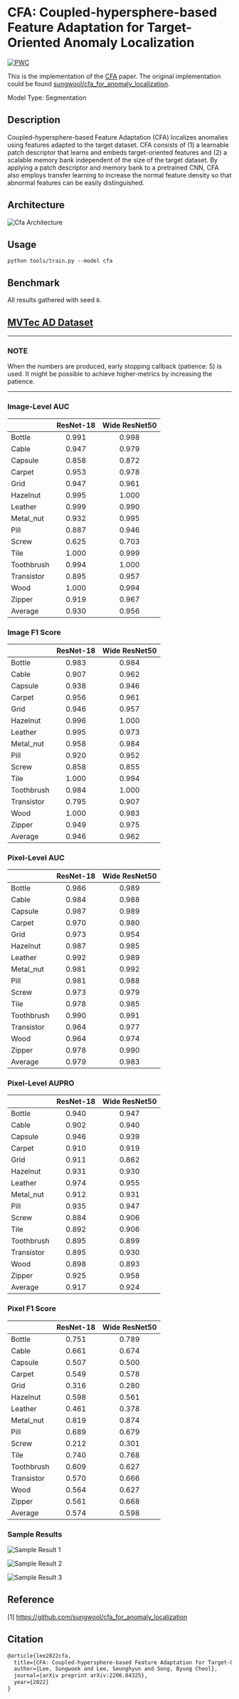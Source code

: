 # CFA: Coupled-hypersphere-based Feature Adaptation for Target-Oriented Anomaly Localization

[![PWC](https://img.shields.io/endpoint.svg?url=https://paperswithcode.com/badge/cfa-coupled-hypersphere-based-feature/anomaly-detection-on-mvtec-ad)](https://paperswithcode.com/sota/anomaly-detection-on-mvtec-ad?p=cfa-coupled-hypersphere-based-feature)

This is the implementation of the [CFA](https://arxiv.org/abs/2206.04325) paper. The original implementation could be found [sungwool/cfa_for_anomaly_localization](https://github.com/sungwool/cfa_for_anomaly_localization).

Model Type: Segmentation

## Description

Coupled-hypersphere-based Feature Adaptation (CFA) localizes anomalies using features adapted to the target dataset. CFA consists of (1) a learnable patch descriptor that learns and embeds target-oriented features and (2) a scalable memory bank independent of the size of the target dataset. By applying a patch descriptor and memory bank to a pretrained CNN, CFA also employs transfer learning to increase the normal feature density so that abnormal features can be easily distinguished.

## Architecture

![Cfa Architecture](../../../docs/source/images/cfa/architecture.png "Cfa Architecture")

## Usage

`python tools/train.py --model cfa`

## Benchmark

All results gathered with seed `0`.

## [MVTec AD Dataset](https://www.mvtec.com/company/research/datasets/mvtec-ad)

---

### NOTE

When the numbers are produced, early stopping callback (patience: 5) is used. It might be possible to achieve higher-metrics by increasing the patience.

---

### Image-Level AUC

|            | ResNet-18 | Wide ResNet50 |
| ---------- | :-------: | :-----------: |
| Bottle     |   0.991   |     0.998     |
| Cable      |   0.947   |     0.979     |
| Capsule    |   0.858   |     0.872     |
| Carpet     |   0.953   |     0.978     |
| Grid       |   0.947   |     0.961     |
| Hazelnut   |   0.995   |     1.000     |
| Leather    |   0.999   |     0.990     |
| Metal_nut  |   0.932   |     0.995     |
| Pill       |   0.887   |     0.946     |
| Screw      |   0.625   |     0.703     |
| Tile       |   1.000   |     0.999     |
| Toothbrush |   0.994   |     1.000     |
| Transistor |   0.895   |     0.957     |
| Wood       |   1.000   |     0.994     |
| Zipper     |   0.919   |     0.967     |
| Average    |   0.930   |     0.956     |

### Image F1 Score

|            | ResNet-18 | Wide ResNet50 |
| ---------- | :-------: | :-----------: |
| Bottle     |   0.983   |     0.984     |
| Cable      |   0.907   |     0.962     |
| Capsule    |   0.938   |     0.946     |
| Carpet     |   0.956   |     0.961     |
| Grid       |   0.946   |     0.957     |
| Hazelnut   |   0.996   |     1.000     |
| Leather    |   0.995   |     0.973     |
| Metal_nut  |   0.958   |     0.984     |
| Pill       |   0.920   |     0.952     |
| Screw      |   0.858   |     0.855     |
| Tile       |   1.000   |     0.994     |
| Toothbrush |   0.984   |     1.000     |
| Transistor |   0.795   |     0.907     |
| Wood       |   1.000   |     0.983     |
| Zipper     |   0.949   |     0.975     |
| Average    |   0.946   |     0.962     |

### Pixel-Level AUC

|            | ResNet-18 | Wide ResNet50 |
| ---------- | :-------: | :-----------: |
| Bottle     |   0.986   |     0.989     |
| Cable      |   0.984   |     0.988     |
| Capsule    |   0.987   |     0.989     |
| Carpet     |   0.970   |     0.980     |
| Grid       |   0.973   |     0.954     |
| Hazelnut   |   0.987   |     0.985     |
| Leather    |   0.992   |     0.989     |
| Metal_nut  |   0.981   |     0.992     |
| Pill       |   0.981   |     0.988     |
| Screw      |   0.973   |     0.979     |
| Tile       |   0.978   |     0.985     |
| Toothbrush |   0.990   |     0.991     |
| Transistor |   0.964   |     0.977     |
| Wood       |   0.964   |     0.974     |
| Zipper     |   0.978   |     0.990     |
| Average    |   0.979   |     0.983     |

### Pixel-Level AUPRO

|            | ResNet-18 | Wide ResNet50 |
| ---------- | :-------: | :-----------: |
| Bottle     |   0.940   |     0.947     |
| Cable      |   0.902   |     0.940     |
| Capsule    |   0.946   |     0.939     |
| Carpet     |   0.910   |     0.919     |
| Grid       |   0.911   |     0.862     |
| Hazelnut   |   0.931   |     0.930     |
| Leather    |   0.974   |     0.955     |
| Metal_nut  |   0.912   |     0.931     |
| Pill       |   0.935   |     0.947     |
| Screw      |   0.884   |     0.906     |
| Tile       |   0.892   |     0.906     |
| Toothbrush |   0.895   |     0.899     |
| Transistor |   0.895   |     0.930     |
| Wood       |   0.898   |     0.893     |
| Zipper     |   0.925   |     0.958     |
| Average    |   0.917   |     0.924     |

### Pixel F1 Score

|            | ResNet-18 | Wide ResNet50 |
| ---------- | :-------: | :-----------: |
| Bottle     |   0.751   |     0.789     |
| Cable      |   0.661   |     0.674     |
| Capsule    |   0.507   |     0.500     |
| Carpet     |   0.549   |     0.578     |
| Grid       |   0.316   |     0.280     |
| Hazelnut   |   0.598   |     0.561     |
| Leather    |   0.461   |     0.378     |
| Metal_nut  |   0.819   |     0.874     |
| Pill       |   0.689   |     0.679     |
| Screw      |   0.212   |     0.301     |
| Tile       |   0.740   |     0.768     |
| Toothbrush |   0.609   |     0.627     |
| Transistor |   0.570   |     0.666     |
| Wood       |   0.564   |     0.627     |
| Zipper     |   0.561   |     0.668     |
| Average    |   0.574   |     0.598     |

### Sample Results

![Sample Result 1](../../../docs/source/images/cfa/results/0.png "Sample Result 1")

![Sample Result 2](../../../docs/source/images/cfa/results/1.png "Sample Result 2")

![Sample Result 3](../../../docs/source/images/cfa/results/2.png "Sample Result 3")

## Reference

[1] <https://github.com/sungwool/cfa_for_anomaly_localization>

## Citation

```tex
@article{lee2022cfa,
  title={CFA: Coupled-hypersphere-based Feature Adaptation for Target-Oriented Anomaly Localization},
  author={Lee, Sungwook and Lee, Seunghyun and Song, Byung Cheol},
  journal={arXiv preprint arXiv:2206.04325},
  year={2022}
}
```
